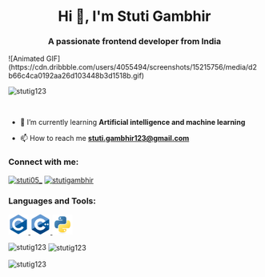 <h1 align="center">Hi 👋, I'm Stuti Gambhir</h1>
<h3 align="center">A passionate frontend developer from India</h3>
![Animated GIF](https://cdn.dribbble.com/users/4055494/screenshots/15215756/media/d2b66c4ca0192aa26d103448b3d1518b.gif)

<p align="left"> <img src="https://komarev.com/ghpvc/?username=stutig123&label=Profile%20views&color=0e75b6&style=flat" alt="stutig123" /> </p>

<p align="left"> <a href="https://twitter.com/" target="blank"><img src="https://img.shields.io/twitter/follow/?logo=twitter&style=for-the-badge" alt="" /></a> </p>

- 🌱 I’m currently learning **Artificial intelligence and machine learning**

- 📫 How to reach me **stuti.gambhir123@gmail.com**

<h3 align="left">Connect with me:</h3>
<p align="left">
<a href="https://instagram.com/stuti05_" target="blank"><img align="center" src="https://raw.githubusercontent.com/rahuldkjain/github-profile-readme-generator/master/src/images/icons/Social/instagram.svg" alt="stuti05_" height="30" width="40" /></a>
<a href="https://www.hackerrank.com/stutigambhir" target="blank"><img align="center" src="https://raw.githubusercontent.com/rahuldkjain/github-profile-readme-generator/master/src/images/icons/Social/hackerrank.svg" alt="stutigambhir" height="30" width="40" /></a>
</p>

<h3 align="left">Languages and Tools:</h3>
<p align="left"> <a href="https://www.cprogramming.com/" target="_blank" rel="noreferrer"> <img src="https://raw.githubusercontent.com/devicons/devicon/master/icons/c/c-original.svg" alt="c" width="40" height="40"/> </a> <a href="https://www.w3schools.com/cpp/" target="_blank" rel="noreferrer"> <img src="https://raw.githubusercontent.com/devicons/devicon/master/icons/cplusplus/cplusplus-original.svg" alt="cplusplus" width="40" height="40"/> </a> <a href="https://www.python.org" target="_blank" rel="noreferrer"> <img src="https://raw.githubusercontent.com/devicons/devicon/master/icons/python/python-original.svg" alt="python" width="40" height="40"/> </a> </p>

<p><img align="left" src="https://github-readme-stats.vercel.app/api/top-langs?username=stutig123&show_icons=true&locale=en&layout=compact" alt="stutig123" /></p>

<p>&nbsp;<img align="center" src="https://github-readme-stats.vercel.app/api?username=stutig123&show_icons=true&locale=en" alt="stutig123" /></p>

<p><img align="center" src="https://github-readme-streak-stats.herokuapp.com/?user=stutig123&" alt="stutig123" /></p>

